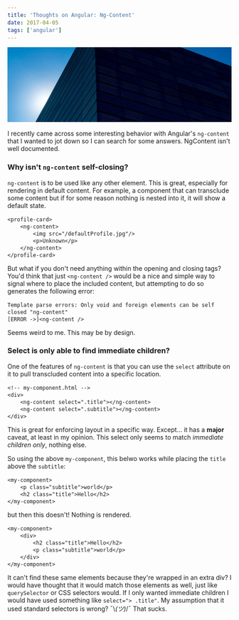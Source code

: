 ```yaml
---
title: 'Thoughts on Angular: Ng-Content'
date: 2017-04-05
tags: ['angular']
---
```


!["Image of building angles"](./bldg-angle.jpg)

I recently came across some interesting behavior with Angular's `ng-content` that I wanted to jot down so I can search for some answers. NgContent isn't well documented.

### Why isn't `ng-content` self-closing?

`ng-content` is to be used like any other element. This is great, especially for rendering in default content. For example, a component that can transclude some content but if for some reason nothing is nested into it, it will show a default state.

```
<profile-card>
    <ng-content>
        <img src="/defaultProfile.jpg"/>
        <p>Unknown</p>
    </ng-content>
</profile-card>
```

But what if you don't need anything within the opening and closing tags? You'd think that just `<ng-content />` would be a nice and simple way to signal where to place the included content, but attempting to do so generates the following error:

```
Template parse errors: Only void and foreign elements can be self closed "ng-content"
[ERROR ->]<ng-content />
```

Seems weird to me. This may be by design.

### Select is only able to find immediate children?

One of the features of `ng-content` is that you can use the `select` attribute on it to pull transcluded content into a specific location.

```
<!-- my-component.html -->
<div>
    <ng-content select=".title"></ng-content>
    <ng-content select=".subtitle"></ng-content>
</div>
```

This is great for enforcing layout in a specific way. Except... it has a __major__ caveat, at least in my opinion. This select only seems to match _immediate children only_, nothing else.

So using the above `my-component`, this belwo works while placing the `title` above the `subtitle`:

```
<my-component>
    <p class="subtitle">world</p>
    <h2 class="title">Hello</h2>
</my-component>
```

but then this doesn't! Nothing is rendered.

```
<my-component>
    <div>
        <h2 class="title">Hello</h2>
        <p class="subtitle">world</p>
    </div>
</my-component>
```

It can't find these same elements  because they're wrapped in an extra div? I would have thought that it would match those elements as well, just like `querySelector` or CSS selectors would. If I only wanted immediate children I would have used something like `select="> .title"`. My assumption that it used standard selectors is wrong? ¯\\_(ツ)_/¯ That sucks.